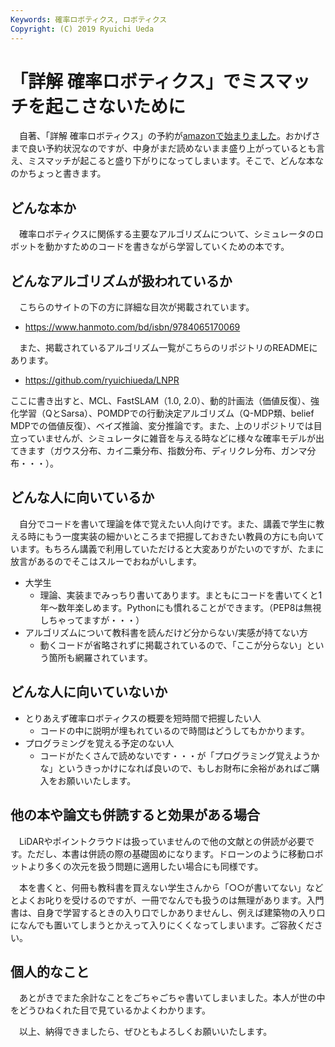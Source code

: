 ```yaml
---
Keywords: 確率ロボティクス, ロボティクス
Copyright: (C) 2019 Ryuichi Ueda
---
```


# 「詳解 確率ロボティクス」でミスマッチを起こさないために

　自著、「詳解 確率ロボティクス」の予約が[amazonで始まりました](https://amzn.to/2UTeDXY)。おかげさまで良い予約状況なのですが、中身がまだ読めないまま盛り上がっているとも言え、ミスマッチが起こると盛り下がりになってしまいます。そこで、どんな本なのかちょっと書きます。

## どんな本か

　確率ロボティクスに関係する主要なアルゴリズムについて、シミュレータのロボットを動かすためのコードを書きながら学習していくための本です。

## どんなアルゴリズムが扱われているか

　こちらのサイトの下の方に詳細な目次が掲載されています。

* https://www.hanmoto.com/bd/isbn/9784065170069

　また、掲載されているアルゴリズム一覧がこちらのリポジトリのREADMEにあります。

* https://github.com/ryuichiueda/LNPR

ここに書き出すと、MCL、FastSLAM（1.0, 2.0）、動的計画法（価値反復）、強化学習（QとSarsa）、POMDPでの行動決定アルゴリズム（Q-MDP類、belief MDPでの価値反復）、ベイズ推論、変分推論です。また、上のリポジトリでは目立っていませんが、シミュレータに雑音を与える時などに様々な確率モデルが出てきます（ガウス分布、カイ二乗分布、指数分布、ディリクレ分布、ガンマ分布・・・）。


## どんな人に向いているか

　自分でコードを書いて理論を体で覚えたい人向けです。また、講義で学生に教える時にもう一度実装の細かいところまで把握しておきたい教員の方にも向いています。もちろん講義で利用していただけると大変ありがたいのですが、たまに放言があるのでそこはスルーでおねがいします。


* 大学生
    * 理論、実装までみっちり書いてあります。まともにコードを書いてくと1年〜数年楽しめます。Pythonにも慣れることができます。（PEP8は無視しちゃってますが・・・）
* アルゴリズムについて教科書を読んだけど分からない/実感が持てない方
    * 動くコードが省略されずに掲載されているので、「ここが分らない」という箇所も網羅されています。

## どんな人に向いていないか

* とりあえず確率ロボティクスの概要を短時間で把握したい人
    * コードの中に説明が埋もれているので時間はどうしてもかかります。
* プログラミングを覚える予定のない人
    * コードがたくさんで読めないです・・・が「プログラミング覚えようかな」というきっかけになれば良いので、もしお財布に余裕があればご購入をお願いいたします。

## 他の本や論文も併読すると効果がある場合

　LiDARやポイントクラウドは扱っていませんので他の文献との併読が必要です。ただし、本書は併読の際の基礎固めになります。ドローンのように移動ロボットより多くの次元を扱う問題に適用したい場合にも同様です。

　本を書くと、何冊も教科書を買えない学生さんから「○○が書いてない」などとよくお叱りを受けるのですが、一冊でなんでも扱うのは無理があります。入門書は、自身で学習するときの入り口でしかありませんし、例えば建築物の入り口になんでも置いてしまうとかえって入りにくくなってしまいます。ご容赦ください。


## 個人的なこと

　あとがきでまた余計なことをごちゃごちゃ書いてしまいました。本人が世の中をどうひねくれた目で見ているかよくわかります。

　以上、納得できましたら、ぜひともよろしくお願いいたします。　

